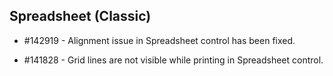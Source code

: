 ## Spreadsheet (Classic)

* \#142919 - Alignment issue in Spreadsheet control has been fixed.

* \#141828 - Grid lines are not visible while printing in Spreadsheet control.
